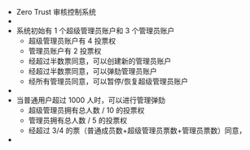 - Zero Trust 审核控制系统
-
- 系统初始有 1 个超级管理员账户和 3 个管理员账户
	- 超级管理员账户有 4 投票权
	- 管理员账户有 2 投票权
	- 经超过半数票同意，可以创建新的管理员账户
	- 经超过半数票同意，可以弹劾管理员账户
	- 经所有管理员同意，可以暂停/恢复超级管理员账户
-
- 当普通用户超过 1000 人时，可以进行管理弹劾
	- 超级管理员拥有总人数 / 10 的投票权
	- 管理员拥有总人数 / 5 的投票权
	- 经超过 3/4 的票（普通成员数+超级管理员票数+管理员票数）同意，
-